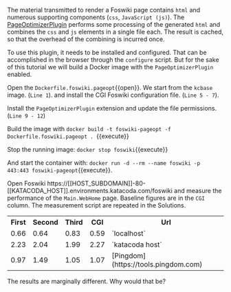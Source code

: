 The material transmitted to render a Foswiki page contains `html` and numerous supporting components (`css`, `JavaScript (js)`). The [PageOptimizerPlugin](https://foswiki.org/Extensions/PageOptimizerPlugin) performs some processing of the generated `html` and combines the `css` and `js` elements in a single file each. The result is cached, so that the overhead of the combining is incurred once.

To use this plugin, it needs to be installed and configured. That can be accomplished in the browser through the `configure` script. But for the sake of this tutorial we will build a Docker image with the `PageOptimizerPlugin` enabled.

Open the `Dockerfile.foswiki.pageopt`{{open}}. We start from the `kcbase` image. (`Line 1`). and install the CGI Foswiki configuration file. (`Line 5 - 7`).

Install the `PageOptimizerPlugin` extension and update the file permissions. (`Line 9 - 12`)

Build the image with `docker build -t foswiki-pageopt -f Dockerfile.foswiki.pageopt . `{{execute}}

Stop the running image: `docker stop foswiki`{{execute}}

And start the container with: `docker run -d --rm --name foswiki -p 443:443 foswiki-pageopt`{{execute}}.

Open Foswiki https://[[HOST_SUBDOMAIN]]-80-[[KATACODA_HOST]].environments.katacoda.com/foswiki and measure the performance of the `Main.WebHome` page. Baseline figures are in the `CGI` column. The measurement script are repeated in the Solutions.

<table class="foswikiTable">
<tr class="foswikiTableOdd foswikiTableRowdataBgSorted0 foswikiTableRowdataBg0">
<th class="foswikiTableCol0 foswikiFirstCol"> First </th>
<th class="foswikiTableCol1"> Second </th>
<th class="foswikiTableCol2"> Third </th>
<th class="foswikiTableCol3"> CGI </th>
<th class="foswikiTableCol4 foswikiLastCol"> Url </th>
</tr>
<tr class="foswikiTableEven foswikiTableRowdataBgSorted0 foswikiTableRowdataBg0">
<td class="foswikiTableCol0 foswikiFirstCol"> 0.66 </td>
<td class="foswikiTableCol1"> 0.64 </td>
<td class="foswikiTableCol2"> 0.83 </td>
<td class="foswikiTableCol3"> 0.59 </td>
<td class="foswikiTableCol4 foswikiLastCol">`localhost`</td>
</tr>
<tr class="foswikiTableOdd foswikiTableRowdataBgSorted1 foswikiTableRowdataBg1">
<td class="foswikiTableCol0 foswikiFirstCol"> 2.23 </td>
<td class="foswikiTableCol1"> 2.04 </td>
<td class="foswikiTableCol2"> 1.99 </td>
<td class="foswikiTableCol3"> 2.27 </td>
<td class="foswikiTableCol4 foswikiLastCol">`katacoda host`</td>
</tr>
<tr class="foswikiTableEven foswikiTableRowdataBgSorted0 foswikiTableRowdataBg0">
<td class="foswikiTableCol0 foswikiFirstCol foswikiLast"> 0.97 </td>
<td class="foswikiTableCol1 foswikiLast"> 1.49 </td>
<td class="foswikiTableCol2 foswikiLast"> 1.05 </td>
<td class="foswikiTableCol3 foswikiLast"> 1.07 </td>
<td class="foswikiTableCol4 foswikiLastCol foswikiLast">[Pingdom](https://tools.pingdom.com)</td>
</tr>
</table>

The results are marginally different. Why would that be?


